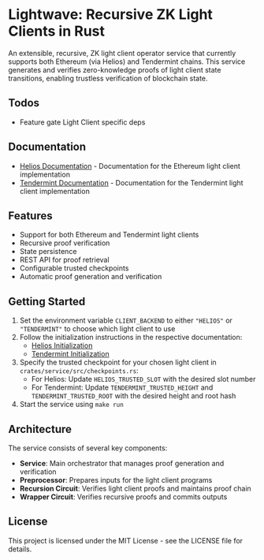 # Lightwave: Recursive ZK Light Clients in Rust

An extensible, recursive, ZK light client operator service that currently supports both Ethereum (via Helios) and Tendermint chains. This service generates and verifies zero-knowledge proofs of light client state transitions, enabling trustless verification of blockchain state.

## Todos
- Feature gate Light Client specific deps

## Documentation

- [Helios Documentation](docs/integrations/HELIOS.md) - Documentation for the Ethereum light client implementation
- [Tendermint Documentation](docs/integrations/TENDERMINT.md) - Documentation for the Tendermint light client implementation

## Features

- Support for both Ethereum and Tendermint light clients
- Recursive proof verification
- State persistence
- REST API for proof retrieval
- Configurable trusted checkpoints
- Automatic proof generation and verification

## Getting Started

1. Set the environment variable `CLIENT_BACKEND` to either `"HELIOS"` or `"TENDERMINT"` to choose which light client to use
2. Follow the initialization instructions in the respective documentation:
   - [Helios Initialization](docs/HELIOS.md#re-initialization)
   - [Tendermint Initialization](docs/TENDERMINT.md#re-initialization)
3. Specify the trusted checkpoint for your chosen light client in `crates/service/src/checkpoints.rs`:
   - For Helios: Update `HELIOS_TRUSTED_SLOT` with the desired slot number
   - For Tendermint: Update `TENDERMINT_TRUSTED_HEIGHT` and `TENDERMINT_TRUSTED_ROOT` with the desired height and root hash
4. Start the service using `make run`

## Architecture

The service consists of several key components:

- **Service**: Main orchestrator that manages proof generation and verification
- **Preprocessor**: Prepares inputs for the light client programs
- **Recursion Circuit**: Verifies light client proofs and maintains proof chain
- **Wrapper Circuit**: Verifies recursive proofs and commits outputs

## License

This project is licensed under the MIT License - see the LICENSE file for details. 